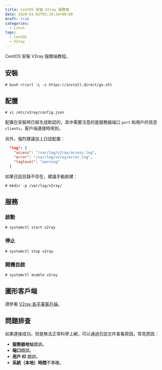 ```yaml
---
title: CentOS 安裝 V2ray 服務端
date: 2020-01-02T05:19:24+00:00
draft: true
categories:
  - Linux
tags:
  - CentOS
  - V2ray
---
```


CentOS 安裝 V2ray 服務端教程。

<!--more-->

## 安裝

```shell
# bash <(curl -L -s https://install.direct/go.sh)
```

## 配置

```shell
# vi /etc/v2ray/config.json
```

配置在安裝時已經生成默認的，其中需要注意的是服務器端口 `port` 和用戶的信息 `clients`，客戶端連接時用到。

另外，強烈建議加上日誌配置：

```json
  "log": {
    "access": "/var/log/v2ray/access.log",
    "error": "/var/log/v2ray/error.log",
    "loglevel": "warning"
  }
```

如果日誌目錄不存在，建議手動創建：

```shell
# mkdir -p /var/log/v2ray/
```

## 服務

### 啟動

```shell
# systemctl start v2ray
```

### 停止

```shell
# systemctl stop v2ray
```

### 開機自啟

```shell
# systemctl enable v2ray
```

## 圖形客戶端

請參看 [V2ray 各平臺客戶端][1]。

## 問題排查

如果連接成功，但是無法正常科學上網，可以通過日誌文件查看原因，常見原因：

  * **服務器地址**錯誤。
  * **端口**錯誤。
  * **用戶 ID** 錯誤。
  * **系統（本地）時間**不準確。

 [1]: /posts/v2ray/gui-clients/

